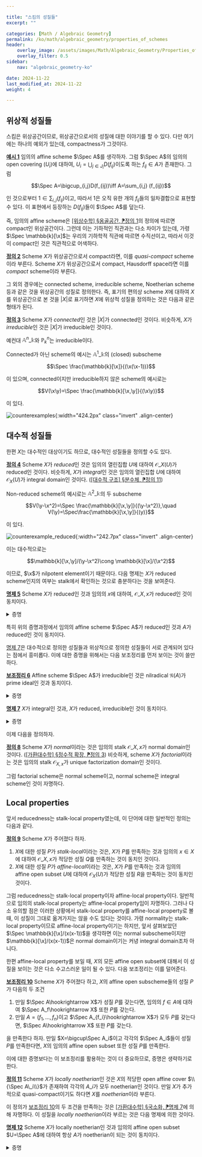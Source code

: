 ```yaml
---

title: "스킴의 성질들"
excerpt: ""

categories: [Math / Algebraic Geometry]
permalink: /ko/math/algebraic_geometry/properties_of_schemes
header:
    overlay_image: /assets/images/Math/Algebraic_Geometry/Properties_of_schemes.png
    overlay_filter: 0.5
sidebar: 
    nav: "algebraic_geometry-ko"

date: 2024-11-22
last_modified_at: 2024-11-22
weight: 4

---
```


## 위상적 성질들

스킴은 위상공간이므로, 위상공간으로서의 성질애 대한 이야기를 할 수 있다. 다만 여기에는 하나의 예외가 있는데, compactness가 그것이다. 

<div class="example" markdown="1">

<ins id="ex1">**예시 1**</ins> 임의의 affine scheme $\Spec A$를 생각하자. 그럼 $\Spec A$의 임의의 open covering $(U_i)$에 대하여, $U_i=\bigcup_{j\in J_i} D(f_{ij})$이도록 하는 $f_{ij}\in A$가 존재한다. 그럼

$$\Spec A=\bigcup_{i,j}D(f_{ij})\iff A=\sum_{i,j} (f_{ij})$$

인 것으로부터 $1\in\sum_{i,j}(f_{ij})$이고, 따라서 $1$은 오직 유한 개의 $f_{ij}$들의 일차결합으로 표현할 수 있다. 이 표현에서 등장하는 $D(f_{ij})$들이 $\Spec A$를 덮는다.

</div>

즉, 임의의 affine scheme은 [\[위상수학\] §옹골공간, ⁋정의 1](/ko/math/topology/compact_spaces#def1)의 정의에 따르면 compact인 위상공간이다. 그런데 이는 기하적인 직관과는 다소 차이가 있는데, 가령 $\Spec \mathbb{k}[\x]$는 우리의 기하학적 직관에 따르면 수직선이고, 따라서 이것이 compact인 것은 직관적으로 어색하다. 

<div class="definition" markdown="1">

<ins id="def2">**정의 2**</ins> Scheme $X$가 위상공간으로서 compact라면, 이를 *quasi-compact* scheme이라 부른다. Scheme $X$가 위상공간으로서 compact, Hausdorff space라면 이를 *compact* scheme이라 부른다.

</div>

그 외의 경우에는 connected scheme, irreducible scheme, Noetherian scheme 등과 같은 것을 위상공간의 성질로 정의한다. 즉, 표기의 편의상 scheme $X$에 대하여 $X$를 위상공간으로 본 것을 $\lvert X\rvert$로 표기하면 $X$에 위상적 성질을 정의하는 것은 다음과 같은 형태가 된다.

<div class="definition" markdown="1">

<ins id="def3">**정의 3**</ins> Scheme $X$가 *connected*인 것은 $\lvert X\rvert$가 connected인 것이다. 비슷하게, $X$가 *irreducible*인 것은 $\lvert X\rvert$가 irreducible인 것이다.

</div>

예컨대 $\mathbb{A}^n\_\mathbb{k}$와 $\mathbb{P}^n_k$는 irreducible이다.

Connected가 아닌 scheme의 예시는 $\mathbb{A}^1\_\mathbb{k}$의 (closed) subscheme 

$$\Spec \frac{\mathbb{k}[\x]}{(\x(\x-1))}$$

이 있으며, connected이지만 irreducible하지 않은 scheme의 예시로는 

$$V(\x\y)=\Spec \frac{\mathbb{k}[\x,\y]}{(\x\y)}$$

이 있다. 

![counterexamples](/assets/images/Math/Algebraic_Geometry/Properties_of_schemes-1.png){:width="424.2px" class="invert" .align-center}

## 대수적 성질들

한편 $X$는 대수적인 대상이기도 하므로, 대수적인 성질들을 정의할 수도 있다.

<div class="definition" markdown="1">

<ins id="def4">**정의 4**</ins> Scheme $X$가 *reduced*인 것은 임의의 열린집합 $U$에 대하여 $\mathscr{O}\_X(U)$가 reduced인 것이다. 비슷하게, $X$가 *integral*인 것은 임의의 열린집합 $U$에 대하여 $\mathscr{O}_X(U)$가 integral domain인 것이다. ([\[대수적 구조\] §분수체, ⁋정의 11](/ko/math/algebraic_structures/field_of_fractions#def11))

</div>

Non-reduced scheme의 예시로는 $\mathbb{A}^2\_\mathbb{k}$의 두 subscheme

$$V(\y-\x^2)=\Spec \frac{\mathbb{k}[\x,\y]}{(\y-\x^2)},\quad V(\y)=\Spec\frac{\mathbb{k}[\x,\y]}{(y)}$$

이 있다. 

![counterexample_reduced](/assets/images/Math/Algebraic_Geometry/Properties_of_schemes-2.png){:width="242.7px" class="invert" .align-center}

이는 대수적으로는

$$\mathbb{k}[\x,\y]/(\y-\x^2)\cong \mathbb{k}[\x]/(\x^2)$$

이므로, $\x$가 nilpotent element이기 때문이다. 다음 명제는 $X$가 reduced scheme인지의 여부는 stalk에서 확인하는 것으로 충분하다는 것을 보여준다. 

<div class="proposition" markdown="1">

<ins id="prop5">**명제 5**</ins> Scheme $X$가 reduced인 것과 임의의 $x$에 대하여, $\mathscr{O}\_{X,x}$가 reduced인 것이 동치이다.

</div>
<details class="proof" markdown="1">
<summary>증명</summary>

우선 reduced scheme $X$의 임의의 점 $x\in X$에 대하여, $x$를 포함하는 affine open subscheme $U=\Spec A$를 생각하자. $\Spec A$ 안에서 $x$에 대응되는 prime ideal을 $\mathfrak{p}$라 하면

$$\mathscr{O}_{X,x}=(\mathscr{O}_X\vert_U)_x\cong \mathscr{O}_{\Spec A, \mathfrak{p}}\cong A_\mathfrak{p}$$

이고, 가정에 의해 $\mathscr{O}\_X(U)\cong A$가 reduced이므로 $A\_\mathfrak{p}$ 또한 reduced이다. 

거꾸로 임의의 $x\in X$에 대하여 $\mathscr{O}\_{X,x}$가 reduced라 하면, 임의의 열린집합 $U$에 대하여 다음 inclusion

$$\mathscr{O}_X(U)\hookrightarrow\prod_{x\in U} \mathscr{O}_{X,x}$$

을 생각하면 $\mathscr{O}_X(U)$가 reduced인 것을 확인할 수 있다. 

</details>

특히 위의 증명과정에서 임의의 affine scheme $\Spec A$가 reduced인 것과 $A$가 reduced인 것이 동치이다. 

[명제 7](#prop7)은 대수적으로 정의한 성질들과 위상적으로 정의한 성질들이 서로 관계되어 있다는 점에서 흥미롭다. 이에 대한 증명을 위해서는 다음 보조정리를 먼저 보이는 것이 쓸만하다.

<div class="proposition" markdown="1">

<ins id="lem6">**보조정리 6**</ins> Affine scheme $\Spec A$가 irreducible인 것은 nilradical $\mathfrak{N}(A)$가 prime ideal인 것과 동치이다.

</div>
<details class="proof" markdown="1">
<summary>증명</summary>

$\Spec A$가 irreducible인 것은 이 공간의 임의의 두 basis $D(f),D(g)\neq\emptyset$에 대하여 $D(fg)\neq\emptyset$인 것과 동치이다. 그런데 다음 동치관계

$$D(f)\neq\emptyset\iff f\not\in \mathfrak{p}\text{ for some $\mathfrak{p}$}\iff f\not\in \mathfrak{N}(A)$$

로부터, ([\[대수적 구조\] §분수체, ⁋명제 14](/ko/math/algebraic_structures/field_of_fractions#prop14)) 명제 $D(f),D(g)\neq\emptyset\implies D(fg)\not\in\emptyset$은 다음 명제

$$f,g\not\in \mathfrak{N}(A)\implies fg\not\in \mathfrak{N}(A)$$

와 동치임을 안다. 

</details>

<div class="proposition" markdown="1">

<ins id="prop7">**명제 7**</ins> $X$가 integral인 것과, $X$가 reduced, irreducible인 것이 동치이다.

</div>
<details class="proof" markdown="1">
<summary>증명</summary>

우선 $X$가 integral이라 하자. 임의의 integral domain은 항상 reduced이므로 $X$는 reduced scheme이다. 만일 $X$가 irreducible scheme이 아니라 하면, 서로소인 두 열린집합 $U_1,U_2\neq\emptyset$가 존재한다. 그럼 이제 $\mathcal{O}(U_1\cup U_2)=\mathcal{O}(U_1)\times \mathcal{O}(U_2)$가 되어 $X$가 integral이라는 가정에 모순이 된다.

반대로 $X$가 reduced이고 irreducible이라 가정하고, $X$가 integral scheme임을 보이자. 이를 위해서 우리는 임의의 *affine* open subset $U$에 대해 $\mathcal{O}(U)$가 integral임을 보인다. 우선 $A=\mathcal{O}(U)$는 가정에 의해 reduced이고, $U=\Spec A$는 irreducible space의 열린집합이므로 irreducible이고, 따라서 $\mathfrak{N}(A)=0$가 prime ideal이다. 즉 $\mathcal{O}(U)$가 integral이다.

이제 임의의 열린집합 $V\subseteq X$를 생각하면, scheme의 정의에 의하여 적당한 affine open subset $U\subseteq V$가 존재하고, 따라서 restriction map $\rho_{VU}:\mathcal{O}(V) \rightarrow \mathcal{O}(U)$이 존재한다. 그럼 $\rho_{VU}$는 injective이고, integral domain의 subring은 integral이므로 $\mathcal{O}(V)$가 integral domain이 된다.

따라서 증명을 완료하기 위해서는 $\rho_{VY}$가 injective임을 보이면 충분하다. $f\in\ker\rho_{VU}$라 하자. $f=0$임을 보이기 위해서는 $V$에 속하는 임의의 다른 affine open subset $W$에 대하여 $f$가 $W$에서 $0$이 됨을 보이면 충분하다. 그런데 $\mathcal{O}(W)$는 앞서 증명한 것에 의해 integral이고, $f$가 $U\cap W$에서 $0$이므로 $f$는 $W$에서 $0$이 되어야 한다. 

</details>

이제 다음을 정의하자.

<div class="definition" markdown="1">

<ins id="def8">**정의 8**</ins> Scheme $X$가 *normal*이라는 것은 임의의 stalk $\mathscr{O}\_{X,x}$가 normal domain인 것이다. ([\[가환대수학\] §정수적 확장, ⁋정의 3](/ko/math/commutative_algebra/integral_extension#def3)) 비슷하게, scheme $X$가 *factorial*이라는 것은 임의의 stalk $\mathscr{O}_{X,x}$가 unique factorization domain인 것이다.

</div>

그럼 factorial scheme은 normal scheme이고, normal scheme은 integral scheme인 것이 자명하다.

## Local properties

앞서 reducedness는 stalk-local property였는데, 이 단어에 대한 일반적인 정의는 다음과 같다.

<div class="definition" markdown="1">

<ins id="def9">**정의 9**</ins> Scheme $X$가 주어졌다 하자. 

1. $X$에 대한 성질 $P$가 *stalk-local*이라는 것은, $X$가 $P$를 만족하는 것과 임의의 $x\in X$에 대하여 $\mathscr{O}\_{X,x}$가 적당한 성질 $Q$를 만족하는 것이 동치인 것이다. 
2. $X$에 대한 성질 $P$가 *affine-local*이라는 것은, $X$가 $P$를 만족하는 것과 임의의 affine open subset $U$에 대하여 $\mathscr{O}_X(U)$가 적당한 성질 $R$을 만족하는 것이 동치인 것이다. 

</div>

그럼 reducedness는 stalk-local property이자 affine-local property이다. 일반적으로 임의의 stalk-local property는 affine-local property임이 자명하다. 그러나 다소 유의할 점은 이러한 상황에서 stalk-local property를 affine-local property로 볼 때, 이 성질이 그대로 옮겨가지는 않을 수도 있다는 것이다. 가령 normality는 stalk-local property이므로 affine-local property이기는 하지만, 앞서 살펴보았던 $\Spec \mathbb{k}[\x]/(x(x-1))$을 생각하면 이는 normal subscheme이지만 $\mathbb{k}[\x]/(x(x-1))$은 normal domain이기는 커녕 integral domain조차 아니다. 

한편 affine-local property를 보일 때, $X$의 모든 affine open subset에 대해서 이 성질을 보이는 것은 다소 수고스러운 일이 될 수 있다. 다음 보조정리는 이를 덜어준다.

<div class="proposition" markdown="1">

<ins id="lem10">**보조정리 10**</ins> Scheme $X$가 주어졌다 하고, $X$의 affine open subscheme들의 성질 $P$가 다음의 두 조건

1. 만일 $\Spec A\hookrightarrow X$가 성질 $P$를 갖는다면, 임의의 $f\in A$에 대하여 $\Spec A_f\hookrightarrow X$ 또한 $P$를 갖는다.
2. 만일 $A=(f_1,\ldots, f_n)$이고 $\Spec A_{f_i}\hookrightarrow X$가 모두 $P$를 갖는다면, $\Spec A\hookrightarrow X$ 또한 $P$를 갖는다. 

을 만족한다 하자. 만일 $X=\bigcup\Spec A_i$이고 각각의 $\Spec A_i$들이 성질 $P$를 만족한다면, $X$의 임의의 affine open subset 또한 성질 $P$를 만족한다. 

</div>

이에 대한 증명보다는 이 보조정리를 활용하는 것이 더 중요하므로, 증명은 생략하기로 한다. 

<div class="definition" markdown="1">

<ins id="def11">**정의 11**</ins> Scheme $X$가 *locally noetherian*인 것은 $X$의 적당한 open affine cover $\\{\Spec A\_i\\}$가 존재하여 각각의 $A\_i$가 모두 noetherian인 것이다. 만일 $X$가 추가적으로 quasi-compact이기도 하다면 $X$를 *noetherian*이라 부른다.

</div>

이 정의가 [보조정리 10](#lem10)의 두 조건을 만족하는 것은 [\[가환대수학\] §국소화, ⁋명제 7](/ko/math/commutative_algebra/localization#prop7)에 의해 자명하다. 이 성질을 *locally noetherian*이라 부르는 것은 다음 명제에 의한 것이다. 

<div class="proposition" markdown="1">

<ins id="prop12">**명제 12**</ins> Scheme $X$가 locally noetherian인 것과 임의의 affine open subset $U=\Spec A$에 대하여 항상 $A$가 noetherian이 되는 것이 동치이다.

</div>
<details class="proof" markdown="1">
<summary>증명</summary>

한쪽 방향은 자명하다. 따라서 $X$가 locally noetherian이라 하고, 임의의 affine open subset $U=\Spec A$를 택하자. 우선 다음 주장을 보인다.

> **주장 1.** Locally noetherian scheme $X$는 noetherian ring들의 spectrum으로 이루어진 basis를 갖는다.  
> *증명.* 우선 $X$가 locally noetherian이므로, $X$를 noetherian ring들의 spectrum $\Spec B_i$들로 덮을 수 있다. 한편, $B_i$들의 localization $(B\_i)\_f$들은 모두 noetherian이고, $D(f)\cong \Spec(B\_i)\_f$들이 $\Spec B\_i$의 basis를 이룬다. 이제 임의의 열린집합 $U\subseteq X$에 대해 $U_i=U\cap\Spec B_i$라 하면 $U_i$는 $\Spec B_i$의 열린집합이고, 따라서 $\Spec(B\_i)\_f$들의 합집합으로 나타날 수 있다. 이로부터 임의의 열린집합 $U\subseteq X$가 noetherian ring들의 spectrum들의 합집합으로 쓰일 수 있음을 안다.

주장 1에 의해, 임의의 affine open set $U=\Spec A$는 noetherian ring들의 spectrum으로 덮일 수 있다. 이제 다음 주장을 보이자.

> **주장 2.** 만일 affine scheme $U=\Spec A$가 noetherian ring들의 spectrum으로 덮일 수 있다면, 유한 개의 $f_1,\ldots, f_r\in A$가 존재하여 $U$를 $\Spec A\_{f\_1},\ldots, \Spec A\_{f\_r}$로 덮을 수 있다.  
> *증명.* 우선 가정을 통해, $U$의 open affine subset $V=\Spec B$을 $B$가 noetherian이도록 잡자. 그럼 적당한 $f\in A$에 대하여 $D(f)\subseteq V$이도록 할 수 있다. 한편, $f$의 $B$에서의 image를 $\bar{f}$라 하면 $A_f\cong B_{\bar{f}}$가 성립한다. 이로부터 $A_f$가 noetherian임을 안다. 이러한 방식으로 $U$를 noetherian ring들 $A_f$들의 spectrum $\Spec A_f$들로 덮을 수 있다. 그런데 
> 
> $$X=\bigcup \Spec(A_f)\iff A=\sum A_f\iff 1\in\sum A_f$$
> 
> 이고, 가장 우측의 조건은 *유한 개의* $A\_{f\_1},\ldots, A\_{f\_r}$들과, 이들의 원소 $x_1,\ldots, x_r$가 존재하여 $x_1+\cdots+x\_r=1$이라는 뜻이므로 이러한 $\Spec A_f$들은 유한 개만이 필요하다. 

따라서 우리가 보이고자 하는 것은 다음의 대수적인 주장이다.

> **주장 3.** Ring $A$의 원소들 $f_1,\ldots, f_r$이 다음 조건을 만족한다 하자.  
> 1. $(f_1,\ldots, f_r)=A$이다.
> 2. $A_{f_i}$들은 모두 noetherian ring들이다.
> 
> 그럼, $A$도 noetherian이다.  
> *증명.* $A$의 임의의 ideal $\mathfrak{a}$와 localization map $\varphi\_i:A \rightarrow A\_{f\_i}$에 대하여, $\mathfrak{a}=\bigcap\varphi_i^{-1}(\varphi_i(\mathfrak{a})\cdot A\_{f\_i})$이 성립한다. 따라서, 임의의 ascending chain $\mathfrak{a}_1\subseteq \mathfrak{a}_2\subseteq\cdots$에 대하여
>
>  $$\varphi_i(\mathfrak{a}_1)A_{f_i}\subseteq\varphi_i(\mathfrak{a}_2)A_{f_i}\subseteq\cdots$$
> 
> 이 언젠가 반드시 멈춰야 한다는 사실을 이용하면 원하는 결과를 얻는다.

</details>
